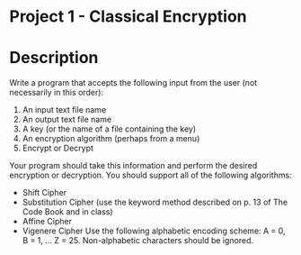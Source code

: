 # Project 1 - Classical Encryption
# Description 
Write a program that accepts the following input from the user (not necessarily in this order):
1. An input text file name
2. An output text file name
3. A key (or the name of a file containing the key)
4. An encryption algorithm (perhaps from a menu)
5. Encrypt or Decrypt

Your program should take this information and perform the desired encryption or decryption. You should support all of the following algorithms:
- Shift Cipher
- Substitution Cipher (use the keyword method described on p. 13 of The Code Book and in class)
- Affine Cipher
- Vigenere Cipher
Use the following alphabetic encoding scheme: A = 0, B = 1, ... Z = 25. Non-alphabetic characters should be ignored.